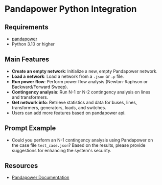 # Pandapower Python Integration

## Requirements

- [pandapower](https://github.com/e2nIEE/pandapower)
- Python 3.10 or higher

## Main Features

- **Create an empty network**: Initialize a new, empty Pandapower network.
- **Load a network**: Load a network from a `.json` or `.p` file.
- **Run power flow**: Perform power flow analysis (Newton-Raphson or Backward/Forward Sweep).
- **Contingency analysis**: Run N-1 or N-2 contingency analysis on lines and transformers.
- **Get network info**: Retrieve statistics and data for buses, lines, transformers, generators, loads, and switches.
- Users can add more features based on pandapower api.


## Prompt Example

- Could you perform an N-1 contingency analysis using Pandapower on the case file `test_case.json`? Based on the results, please provide suggestions for enhancing the system's security.


## Resources
- [Pandapower Documentation](https://pandapower.readthedocs.io/)